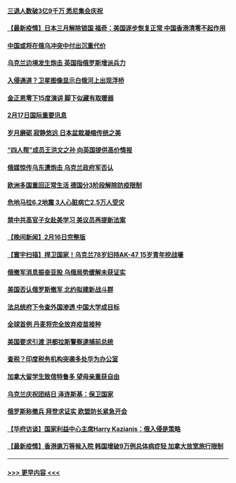 #### [三退人数破3亿9千万 悉尼集会庆祝](../pages/prog202/a103350463.md?t=02180201) 
#### [【最新疫情】日本三月解除锁国 福奇：美国逐步恢复正常 中国香港清零不起作用](../pages/prog202/a103350407.md?t=02180201) 
#### [中国或将在俄乌冲突中付出沉重代价](../pages/prog202/a103350477.md?t=02180201) 
#### [乌克兰边境发生炮击 英国指俄罗斯增派兵力](../pages/prog202/a103350433.md?t=02180201) 
#### [入侵通道？卫星图像显示白俄河上出现浮桥](../pages/prog202/a103350220.md?t=02180201) 
#### [金正恩零下15度演讲 脚下似藏有取暖器](../pages/prog202/a103350238.md?t=02180201) 
#### [2月17日国际重要讯息](../pages/prog202/a103350251.md?t=02180201) 
#### [岁月磨砺 寂静悠远 日本盆栽凝缩传统之美](../pages/prog202/a103350242.md?t=02180201) 
#### [“四人帮”成员王洪文之孙 向英国提供高价情报](../pages/prog202/a103350168.md?t=02180201) 
#### [俄媒惊传乌东遭炮击 乌克兰政府军否认](../pages/prog202/a103350076.md?t=02180201) 
#### [欧洲多国重回正常生活 德国分3阶段解除防疫限制](../pages/prog202/a103350059.md?t=02180201) 
#### [危地马拉6.2地震 3人心脏病亡2.5万人受灾](../pages/prog202/a103349982.md?t=02180201) 
#### [禁中共高官子女赴美学习 美议员再提新法案](../pages/prog202/a103350012.md?t=02180201) 
#### [【晚间新闻】2月16日完整版](../pages/prog202/a103349945.md?t=02180201) 
#### [【寰宇扫描】捍卫国家！乌克兰78岁妇持AK-47 15岁青年挖战壕](../pages/prog202/a103349691.md?t=02180201) 
#### [俄撤军消息振奋亚股 乌俄局势缓解未获证实](../pages/prog202/a103349710.md?t=02180201) 
#### [美国否认俄罗斯撤军 北约拟建新战斗群](../pages/prog202/a103349776.md?t=02180201) 
#### [法总统府下令查外国渗透 中国大学成目标](../pages/prog202/a103349726.md?t=02180201) 
#### [全球首例 丹麦将完全放弃疫苗接种](../pages/prog202/a103349718.md?t=02180201) 
#### [美国要求引渡 洪都拉斯警察逮捕前总统](../pages/prog202/a103349689.md?t=02180201) 
#### [查税？印度税务机构突袭多处华为办公室](../pages/prog202/a103349678.md?t=02180201) 
#### [加拿大留学生致信特鲁多 望母亲重获自由](../pages/prog202/a103349489.md?t=02180201) 
#### [乌克兰庆祝团结日 泽连斯基：保卫国家](../pages/prog202/a103349605.md?t=02180201) 
#### [俄罗斯称撤兵 拜登求证实 欧盟防长紧急开会](../pages/prog202/a103349528.md?t=02180201) 
#### [【华府访谈】国家利益中心主席Harry Kazianis：俄入侵是策略](../pages/prog202/a103349547.md?t=02180201) 
#### [【最新疫情】香港逾万等候入院 韩国增破9万例总体病症轻 加拿大放宽旅行限制](../pages/prog202/a103349497.md?t=02180201) 

----
#### [ >>> 更早内容 <<< ](../indexes/prog202-earlier.md)
